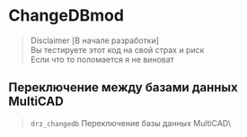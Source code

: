 # ChangeDBmod
>Disclaimer 
[В начале разработки]\
Вы тестируете этот код на свой страх и риск\
Если что то поломается я не виноват

## Переключение между базами данных MultiCAD
 
 > `drz_changedb`	Переключение базы данных MultiCAD\